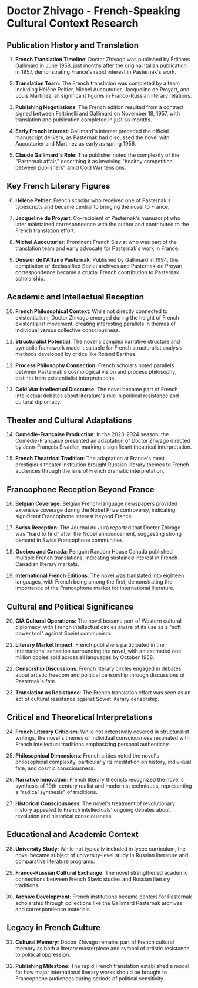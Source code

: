 # Doctor Zhivago - French-Speaking Cultural Context Research

## Publication History and Translation

1. **French Translation Timeline**: Doctor Zhivago was published by Éditions Gallimard in June 1958, just months after the original Italian publication in 1957, demonstrating France's rapid interest in Pasternak's work.

2. **Translation Team**: The French translation was completed by a team including Hélène Peltier, Michel Aucouturier, Jacqueline de Proyart, and Louis Martinez, all significant figures in Franco-Russian literary relations.

3. **Publishing Negotiations**: The French edition resulted from a contract signed between Feltrinelli and Gallimard on November 18, 1957, with translation and publication completed in just six months.

4. **Early French Interest**: Gallimard's interest preceded the official manuscript delivery, as Pasternak had discussed the novel with Aucouturier and Martinez as early as spring 1956.

5. **Claude Gallimard's Role**: The publisher noted the complexity of the "Pasternak affair," describing it as involving "healthy competition between publishers" amid Cold War tensions.

## Key French Literary Figures

6. **Hélène Peltier**: French scholar who received one of Pasternak's typescripts and became central to bringing the novel to France.

7. **Jacqueline de Proyart**: Co-recipient of Pasternak's manuscript who later maintained correspondence with the author and contributed to the French translation effort.

8. **Michel Aucouturier**: Prominent French Slavist who was part of the translation team and early advocate for Pasternak's work in France.

9. **Dossier de l'Affaire Pasternak**: Published by Gallimard in 1994, this compilation of declassified Soviet archives and Pasternak-de Proyart correspondence became a crucial French contribution to Pasternak scholarship.

## Academic and Intellectual Reception

10. **French Philosophical Context**: While not directly connected to existentialism, Doctor Zhivago emerged during the height of French existentialist movement, creating interesting parallels in themes of individual versus collective consciousness.

11. **Structuralist Potential**: The novel's complex narrative structure and symbolic framework made it suitable for French structuralist analysis methods developed by critics like Roland Barthes.

12. **Process Philosophy Connection**: French scholars noted parallels between Pasternak's cosmological vision and process philosophy, distinct from existentialist interpretations.

13. **Cold War Intellectual Discourse**: The novel became part of French intellectual debates about literature's role in political resistance and cultural diplomacy.

## Theater and Cultural Adaptations

14. **Comédie-Française Production**: In the 2023-2024 season, the Comédie-Française presented an adaptation of Doctor Zhivago directed by Jean-François Sivadier, marking a significant theatrical interpretation.

15. **French Theatrical Tradition**: The adaptation at France's most prestigious theater institution brought Russian literary themes to French audiences through the lens of French dramatic interpretation.

## Francophone Reception Beyond France

16. **Belgian Coverage**: Belgian French-language newspapers provided extensive coverage during the Nobel Prize controversy, indicating significant Francophone interest beyond France.

17. **Swiss Reception**: The Journal du Jura reported that Doctor Zhivago was "hard to find" after the Nobel announcement, suggesting strong demand in Swiss Francophone communities.

18. **Quebec and Canada**: Penguin Random House Canada published multiple French translations, indicating sustained interest in French-Canadian literary markets.

19. **International French Editions**: The novel was translated into eighteen languages, with French being among the first, demonstrating the importance of the Francophone market for international literature.

## Cultural and Political Significance

20. **CIA Cultural Operations**: The novel became part of Western cultural diplomacy, with French intellectual circles aware of its use as a "soft power tool" against Soviet communism.

21. **Literary Market Impact**: French publishers participated in the international sensation surrounding the novel, with an estimated one million copies sold across all languages by October 1958.

22. **Censorship Discussions**: French literary circles engaged in debates about artistic freedom and political censorship through discussions of Pasternak's fate.

23. **Translation as Resistance**: The French translation effort was seen as an act of cultural resistance against Soviet literary censorship.

## Critical and Theoretical Interpretations

24. **French Literary Criticism**: While not extensively covered in structuralist writings, the novel's themes of individual consciousness resonated with French intellectual traditions emphasizing personal authenticity.

25. **Philosophical Dimensions**: French critics noted the novel's philosophical complexity, particularly its meditation on history, individual fate, and cosmic consciousness.

26. **Narrative Innovation**: French literary theorists recognized the novel's synthesis of 19th-century realist and modernist techniques, representing a "radical synthesis" of traditions.

27. **Historical Consciousness**: The novel's treatment of revolutionary history appealed to French intellectuals' ongoing debates about revolution and historical consciousness.

## Educational and Academic Context

28. **University Study**: While not typically included in lycée curriculum, the novel became subject of university-level study in Russian literature and comparative literature programs.

29. **Franco-Russian Cultural Exchange**: The novel strengthened academic connections between French Slavic studies and Russian literary traditions.

30. **Archive Development**: French institutions became centers for Pasternak scholarship through collections like the Gallimard Pasternak archives and correspondence materials.

## Legacy in French Culture

31. **Cultural Memory**: Doctor Zhivago remains part of French cultural memory as both a literary masterpiece and symbol of artistic resistance to political oppression.

32. **Publishing Milestone**: The rapid French translation established a model for how major international literary works should be brought to Francophone audiences during periods of political sensitivity.